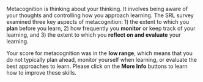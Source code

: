 Metacognition is thinking about your thinking. It involves being aware of your thoughts and controlling how you approach learning. The SRL survey examined three key aspects of metacognition: 1) the extent to which you **plan** before you learn, 2) how frequently you **monitor** or keep track of your learning, and 3) the extent to which you **reflect on and evaluate** your learning. 

Your score for metacognition was in the **low range**, which means that you do not typically plan ahead, monitor yourself when learning, or evaluate the best approaches to learn. Please click on the **More Info** buttons to learn how to improve these skills.  

